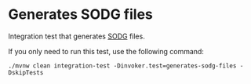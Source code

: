 # Generates SODG files

Integration test that
generates [SODG](https://github.com/objectionary/sodg-maven-plugin) files.

If you only need to run this test, use the following command:

```shell
./mvnw clean integration-test -Dinvoker.test=generates-sodg-files -DskipTests
```
